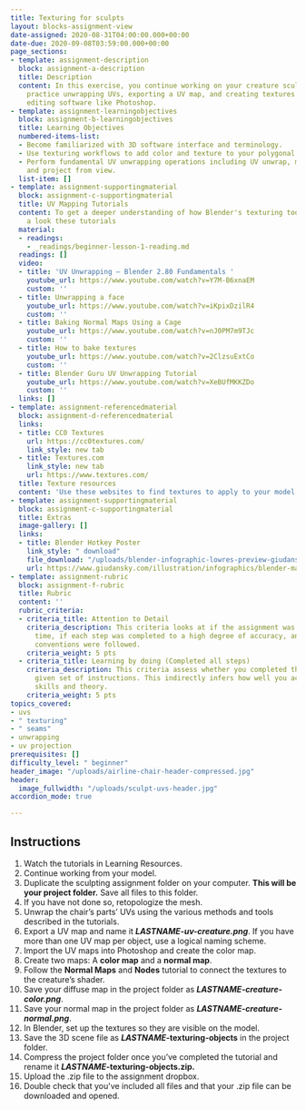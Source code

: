 ```yaml
---
title: Texturing for sculpts
layout: blocks-assignment-view
date-assigned: 2020-08-31T04:00:00.000+00:00
date-due: 2020-09-08T03:59:00.000+00:00
page_sections:
- template: assignment-description
  block: assignment-a-description
  title: Description
  content: In this exercise, you continue working on your creature sculpt. You will
    practice unwrapping UVs, exporting a UV map, and creating textures in 2D image
    editing software like Photoshop.
- template: assignment-learningobjectives
  block: assignment-b-learningobjectives
  title: Learning Objectives
  numbered-items-list:
  - Become familiarized with 3D software interface and terminology.
  - Use texturing workflows to add color and texture to your polygonal models.
  - Perform fundamental UV unwrapping operations including UV unwrap, mark seams,
    and project from view.
  list-item: []
- template: assignment-supportingmaterial
  block: assignment-c-supportingmaterial
  title: UV Mapping Tutorials
  content: To get a deeper understanding of how Blender's texturing tools work, have
    a look these tutorials
  material:
  - readings:
    - _readings/beginner-lesson-1-reading.md
  readings: []
  video:
  - title: 'UV Unwrapping — Blender 2.80 Fundamentals '
    youtube_url: https://www.youtube.com/watch?v=Y7M-B6xnaEM
    custom: ''
  - title: Unwrapping a face
    youtube_url: https://www.youtube.com/watch?v=iKpixDzilR4
    custom: ''
  - title: Baking Normal Maps Using a Cage
    youtube_url: https://www.youtube.com/watch?v=nJ0PM7m9TJc
    custom: ''
  - title: How to bake textures
    youtube_url: https://www.youtube.com/watch?v=2ClzsuExtCo
    custom: ''
  - title: Blender Guru UV Unwrapping Tutorial
    youtube_url: https://www.youtube.com/watch?v=XeBUfMKKZDo
    custom: ''
  links: []
- template: assignment-referencedmaterial
  block: assignment-d-referencedmaterial
  links:
  - title: CC0 Textures
    url: https://cc0textures.com/
    link_style: new tab
  - title: Textures.com
    link_style: new tab
    url: https://www.textures.com/
  title: Texture resources
  content: 'Use these websites to find textures to apply to your model. '
- template: assignment-supportingmaterial
  block: assignment-c-supportingmaterial
  title: Extras
  image-gallery: []
  links:
  - title: Blender Hotkey Poster
    link_style: " download"
    file_download: "/uploads/blender-infographic-lowres-preview-giudansky.jpg"
    url: https://www.giudansky.com/illustration/infographics/blender-map
- template: assignment-rubric
  block: assignment-f-rubric
  title: Rubric
  content: ''
  rubric_criteria:
  - criteria_title: Attention to Detail
    criteria_description: This criteria looks at if the assignment was submitted on
      time, if each step was completed to a high degree of accuracy, and if file naming
      conventions were followed.
    criteria_weight: 5 pts
  - criteria_title: Learning by doing (Completed all steps)
    criteria_description: This criteria assess whether you completed the assignment's
      given set of instructions. This indirectly infers how well you acquired foundational
      skills and theory.
    criteria_weight: 5 pts
topics_covered:
- uvs
- " texturing"
- " seams"
- unwrapping
- uv projection
prerequisites: []
difficulty_level: " beginner"
header_image: "/uploads/airline-chair-header-compressed.jpg"
header:
  image_fullwidth: "/uploads/sculpt-uvs-header.jpg"
accordion_mode: true

---
```

## Instructions

 1. Watch the tutorials in Learning Resources.
 2. Continue working from your model.
 3. Duplicate the sculpting assignment folder on your computer. **This will be your project folder.** Save all files to this folder.
 4. If you have not done so, retopologize the mesh.
 5. Unwrap the chair’s parts’ UVs using the various methods and tools described in the tutorials.
 6. Export a UV map and name it **_LASTNAME-uv-creature.png_**. If you have more than one UV map per object, use a logical naming scheme.
 7. Import the UV maps into Photoshop and create the color map.
 8. Create two maps: A **color map** and a **normal map**.
 9. Follow the **Normal Maps** and **Nodes** tutorial to connect the textures to the creature’s shader.
10. Save your diffuse map in the project folder as **_LASTNAME-creature-color.png_**.
11. Save your normal map in the project folder as **_LASTNAME-creature-normal.png_**.
12. In Blender, set up the textures so they are visible on the model.
13. Save the 3D scene file as **_LASTNAME_-texturing-objects** in the project folder.
14. Compress the project folder once you’ve completed the tutorial and rename it **_LASTNAME_-texturing-objects.zip.**
15. Upload the .zip file to the assignment dropbox.
16. Double check that you've included all files and that your .zip file can be downloaded and opened.